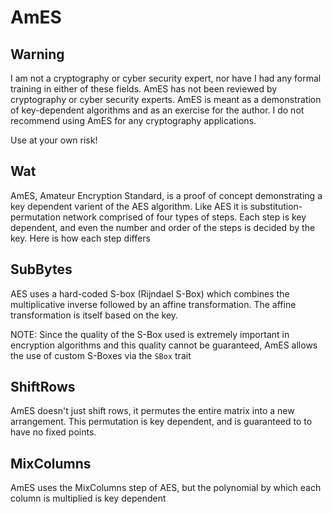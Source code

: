 # AmES

## Warning

I am not a cryptography or cyber security expert, nor have I had any formal training in either of these fields. AmES has not been reviewed by cryptography or cyber security experts.
AmES is meant as a demonstration of key-dependent algorithms and as an exercise for the author.
I do not recommend using AmES for any cryptography applications.

Use at your own risk!

## Wat

AmES, Amateur Encryption Standard, is a proof of concept demonstrating a key dependent varient of the AES algorithm. Like AES it is substitution-permutation network comprised of four types of 
steps. Each step is key dependent, and even the number and order of the steps is decided by the key. Here is how each step differs

## SubBytes

AES uses a hard-coded S-box (Rijndael S-Box) which combines the multiplicative inverse followed by an affine transformation. The affine transformation is itself based on the key.

NOTE: Since the quality of the S-Box used is extremely important in encryption algorithms and this quality cannot be guaranteed, AmES allows the use of custom S-Boxes via the `SBox` trait

## ShiftRows

AmES doesn't just shift rows, it permutes the entire matrix into a new arrangement. This permutation is key dependent, and is guaranteed to to have no fixed points.

## MixColumns

AmES uses the MixColumns step of AES, but the polynomial by which each column is multiplied is key dependent
